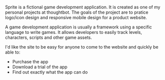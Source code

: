 Sprite is a fictional game development application. It is created as one of my personal projects at thoughtbot. The goals of the project are to pratice logo/icon design and responsive mobile design for a product website.

A game development application is usually a framework using a specific language to write games. It allows developers to easily track levels, characters, scripts and other game assets.

I'd like the site to be easy for anyone to come to the website and quickly be able to:
* Purchase the app
* Download a trial of the app
* Find out exactly what the app can do
